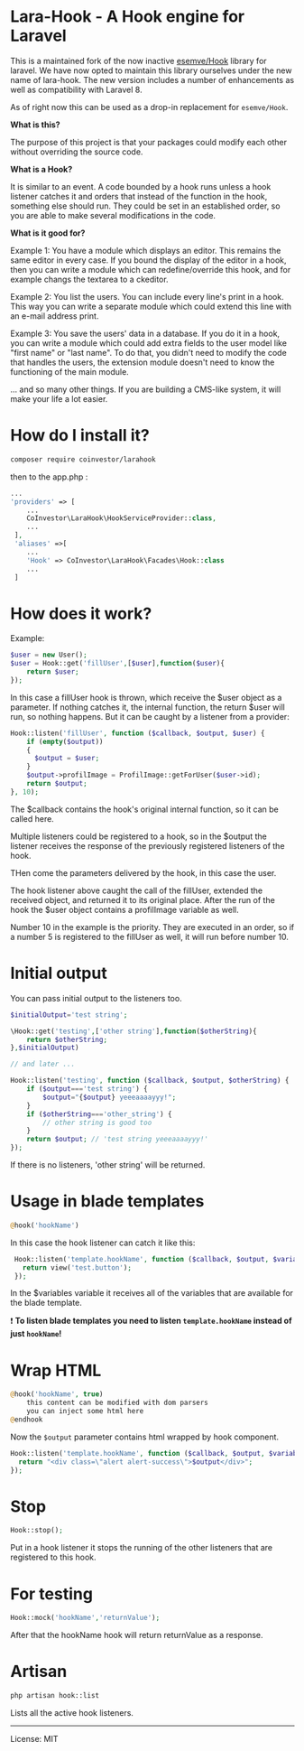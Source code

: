 # Lara-Hook - A Hook engine for Laravel

This is a maintained fork of the now inactive [esemve/Hook](https://github.com/esemve/Hook) library for laravel. We have now opted to maintain this library ourselves under the new name of lara-hook. The new version includes a number of enhancements as well as compatibility with Laravel 8.

As of right now this can be used as a drop-in replacement for `esemve/Hook`.

**What is this?**

The purpose of this project is that your packages could modify each other without overriding the source code.

**What is a Hook?**

It is similar to an event. A code bounded by a hook runs unless a hook listener catches it and orders that instead of the function in the hook, something else should run. They could be set in an established order, so you are able to make several modifications in the code.

**What is it good for?**

Example 1: You have a module which displays an editor. This remains the same editor in every case.
If you bound the display of the editor in a hook, then you can write a module which can redefine/override this hook, and for example changs the textarea to a ckeditor.

Example 2: You list the users. You can include every line's print in a hook. This way you can write a separate module which could extend this line with an e-mail address print.

Example 3: You save the users' data in a database. If you do it in a hook, you can write a module which could add extra fields to the user model like "first name" or "last name". To do that, you didn't need to modify the code that handles the users, the extension module doesn't need to know the functioning of the main module.


... and so many other things. If you are building a CMS-like system, it will make your life a lot easier.

# How do I install it?

```bash
composer require coinvestor/larahook
```

then to the app.php :
```php
...
'providers' => [
    ...
    CoInvestor\LaraHook\HookServiceProvider::class,
    ...
 ],
 'aliases' =>[
    ...
    'Hook' => CoInvestor\LaraHook\Facades\Hook::class
    ...
 ]
```


# How does it work?

Example:

```php
$user = new User();
$user = Hook::get('fillUser',[$user],function($user){
    return $user;
});
```

In this case a fillUser hook is thrown, which receive the $user object as a parameter. If nothing catches it, the internal function, the return $user will run, so nothing happens. But it can be caught by a listener from a provider:

```php
Hook::listen('fillUser', function ($callback, $output, $user) {
    if (empty($output))
    {
      $output = $user;
    }
    $output->profilImage = ProfilImage::getForUser($user->id);
    return $output;
}, 10);

```
The $callback contains the hook's original internal function, so it can be called here.

Multiple listeners could be registered to a hook, so in the $output the listener receives the response of the previously registered listeners of the hook.

THen come the parameters delivered by the hook, in this case the user.

The hook listener above caught the call of the fillUser, extended the received object, and returned it to its original place. After the run of the hook the $user object contains a profilImage variable as well.

Number 10 in the example is the priority. They are executed in an order, so if a number 5 is registered to the fillUser as well, it will run before number 10.


# Initial output

You can pass initial output to the listeners too.

```php
$initialOutput='test string';

\Hook::get('testing',['other string'],function($otherString){
    return $otherString;
},$initialOutput)

// and later ...

Hook::listen('testing', function ($callback, $output, $otherString) {
    if ($output==='test string') {
        $output="{$output} yeeeaaaayyy!";
    }
    if ($otherString==='other_string') {
        // other string is good too
    }
    return $output; // 'test string yeeeaaaayyy!'
});
```
If there is no listeners, 'other string' will be returned.

# Usage in blade templates

```php
@hook('hookName')
```

In this case the hook listener can catch it like this:
```php
 Hook::listen('template.hookName', function ($callback, $output, $variables) {
   return view('test.button');
 });
```
In the $variables variable it receives all of the variables that are available for the blade template.

:exclamation: **To listen blade templates you need to listen `template.hookName` instead of just `hookName`!**

# Wrap HTML
```php
@hook('hookName', true)
    this content can be modified with dom parsers
    you can inject some html here
@endhook
```
Now the `$output` parameter contains html wrapped by hook component.
```php
Hook::listen('template.hookName', function ($callback, $output, $variables) {
  return "<div class=\"alert alert-success\">$output</div>";
});
```


# Stop
```php
Hook::stop();
```
Put in a hook listener it stops the running of the other listeners that are registered to this hook.



# For testing

```php
Hook::mock('hookName','returnValue');
```
After that the hookName hook will return returnValue as a response.

# Artisan

```bash
php artisan hook::list
```

Lists all the active hook listeners.

---

License: MIT
